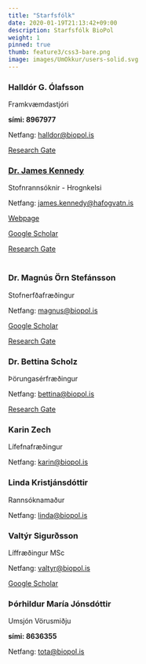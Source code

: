 ```yaml
---
title: "Starfsfólk"
date: 2020-01-19T21:13:42+09:00
description: Starfsfólk BioPol
weight: 1
pinned: true
thumb: feature3/css3-bare.png
image: images/UmOkkur/users-solid.svg
---
```


<div class="emloy">
	<h3>
		Halld&oacute;r G. &Oacute;lafsson</h3>
	<p>Framkv&aelig;mdastj&oacute;ri</p>
	<p><strong>s&iacute;mi: 8967977</strong></p>
	<p>Netfang: <a href="mailto:halldor@biopol.is">halldor@biopol.is </a></p>
	<p><a href="https://www.researchgate.net/profile/Halldor_Olafsson">Research Gate</a></p>
	<div class="emloy">
		<div class="emloy">
			<h3>
				<a href="https://heima.hafro.is/~jim/">Dr. James Kennedy</a></h3>
			<p>Stofnranns&oacute;knir - Hrognkelsi</p>
			<p>Netfang: <a href="mailto:james.kennedy@hafogvatn.is">james.kennedy@hafogvatn.is</a></p>
			<p><a href="https://heima.hafro.is/~jim/">Webpage</a></p>
			<p><a href="https://scholar.google.is/citations?user=8lKkcCIAAAAJ&amp;hl=en">Google Scholar</a></p>
			<p><a href="https://www.researchgate.net/profile/James_Kennedy16">Research Gate</a><br />
				&nbsp;</p>
			<div class="emloy">
				<h3>
					Dr. Magn&uacute;s &Ouml;rn Stef&aacute;nsson</h3>
				<p>Stofnerf&eth;afr&aelig;&eth;ingur</p>
				<p>Netfang: <a href="mailto:sarah@biopol.is">magnus@biopol.is</a></p>
				<p><a href="https://scholar.google.com/citations?user=xEjwf4YAAAAJ&amp;hl=en">Google Scholar</a></p>
				<p><a href="https://www.researchgate.net/profile/Magnus_Stefansson">Research Gate</a></p>
				<div class="emloy">
					<h3>
						Dr. Bettina Scholz</h3>
					<p>&THORN;&ouml;rungas&eacute;rfr&aelig;&eth;ingur</p>
					<p>Netfang: <a href="mailto:bettina@biopol.is">bettina@biopol.is</a></p>
					<p><a href="https://www.researchgate.net/profile/Bettina_Scholz">Research Gate</a></p>
					<h3>
						Karin Zech</h3>
					<p>L&iacute;fefnafr&aelig;&eth;ingur</p>
					<p>Netfang: <a href="mailto:karin@biopol.is">karin@biopol.is</a></p>
					<h3>
						Linda Kristj&aacute;nsd&oacute;ttir</h3>
					<p>Ranns&oacute;knama&eth;ur</p>
					<p>Netfang: <a href="mailto:linda@biopol.is">linda@biopol.is</a></p>
					<h3>
						Valt&yacute;r Sigur&eth;sson</h3>
					<p>L&iacute;ffr&aelig;&eth;ingur MSc</p>
					<p>Netfang: <a href="mailto:valtyr@biopol.is">valtyr@biopol.is</a></p>
					<p><a href="https://scholar.google.com/citations?user=-V5LEZwAAAAJ&amp;hl=en">Google Scholar</a></p>
					<h3>
						&THORN;&oacute;rhildur Mar&iacute;a J&oacute;nsd&oacute;ttir</h3>
					<p>Umsj&oacute;n V&ouml;rusmi&eth;ju</p>
					<p><strong>s&iacute;mi: 8636355</strong></p>
					<p>Netfang: <a href="mailto:tota@biopol.is">tota@biopol.is</a></p>
					<h3>
						&nbsp;</h3>
				</div>
			</div>
		</div>
	</div>
</div>